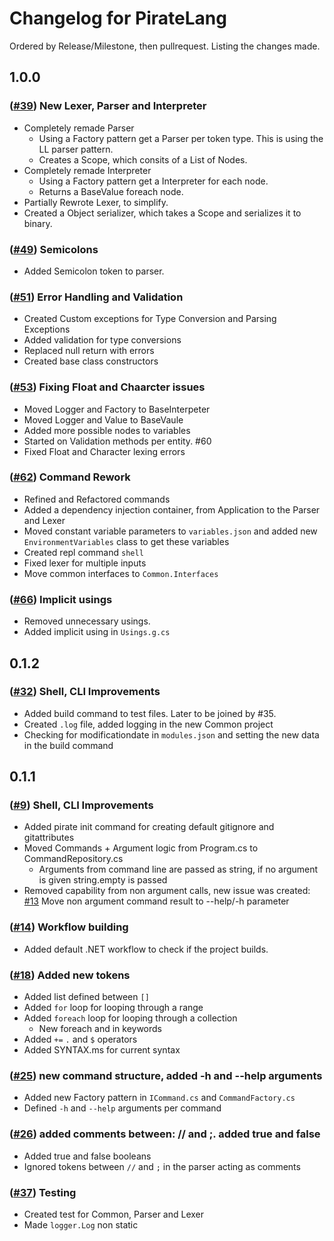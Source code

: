 # Changelog for PirateLang
Ordered by Release/Milestone, then pullrequest. Listing the changes made.

## 1.0.0

### ([#39](https://github.com/joerivanarkel/PirateLang/pull/39)) New Lexer, Parser and Interpreter<br>
- Completely remade Parser
    - Using a Factory pattern get a Parser per token type. This is using the LL parser pattern.
    - Creates a Scope, which consits of a List of Nodes.
- Completely remade Interpreter
    - Using a Factory pattern get a Interpreter for each node.
    - Returns a BaseValue foreach node.
- Partially Rewrote Lexer, to simplify.
- Created a Object serializer, which takes a Scope and serializes it to binary.

### ([#49](https://github.com/joerivanarkel/PirateLang/pull/49)) Semicolons<br>
- Added Semicolon token to parser.

### ([#51](https://github.com/joerivanarkel/PirateLang/pull/51)) Error Handling and Validation<br>
- Created Custom exceptions for Type Conversion and Parsing Exceptions
- Added validation for type conversions
- Replaced null return with errors
- Created base class constructors

### ([#53](https://github.com/joerivanarkel/PirateLang/pull/53)) Fixing Float and Chaarcter issues<br>
- Moved Logger and Factory to BaseInterpeter
- Moved Logger and Value to BaseVaule
- Added more possible nodes to variables
- Started on Validation methods per entity. #60 
- Fixed Float and Character lexing errors

### ([#62](https://github.com/joerivanarkel/PirateLang/pull/62)) Command Rework<br>
- Refined and Refactored commands
- Added a dependency injection container, from Application to the Parser and Lexer
- Moved constant variable parameters to `variables.json` and added new `EnvironmentVariables` class to get these variables
- Created repl command `shell`
- Fixed lexer for multiple inputs
- Move common interfaces to `Common.Interfaces`

### ([#66](https://github.com/joerivanarkel/PirateLang/pull/66)) Implicit usings<br>
- Removed unnecessary usings.
- Added implicit using in `Usings.g.cs`

## 0.1.2
### ([#32](https://github.com/joerivanarkel/PirateLang/pull/32)) Shell, CLI Improvements<br>
- Added build command to test files. Later to be joined by #35.
- Created `.log` file, added logging in the new Common project
- Checking for modificationdate in `modules.json` and setting the new data in the build command

## 0.1.1
### ([#9](https://github.com/joerivanarkel/PirateLang/pull/9)) Shell, CLI Improvements<br>
- Added pirate init command for creating default gitignore and gitattributes
- Moved Commands + Argument logic from Program.cs to CommandRepository.cs
  - Arguments from command line are passed as string, if no argument is given string.empty is passed
- Removed capability from non argument calls, new issue was created: [#13](https://github.com/joerivanarkel/PirateLang/issues/13) Move non argument command result to --help/-h parameter 

### ([#14](https://github.com/joerivanarkel/PirateLang/pull/14)) Workflow building<br>
- Added default .NET workflow to check if the project builds.

### ([#18](https://github.com/joerivanarkel/PirateLang/pull/18)) Added new tokens<br>
- Added list defined between `[]`
- Added `for` loop for looping through a range
- Added `foreach` loop for looping through a collection
    - New foreach and in keywords
- Added `+=` `.` and `$` operators
- Added SYNTAX.ms for current syntax

### ([#25](https://github.com/joerivanarkel/PirateLang/pull/25)) new command structure, added -h and --help arguments<br>
- Added new Factory pattern in `ICommand.cs` and `CommandFactory.cs`
- Defined `-h` and `--help` arguments per command

### ([#26](https://github.com/joerivanarkel/PirateLang/pull/26)) added comments between: // and ;. added true and false<br>
- Added true and false booleans
- Ignored tokens between `//` and `;` in the parser acting as comments


### ([#37](https://github.com/joerivanarkel/PirateLang/pull/37)) Testing<br>
- Created test for Common, Parser and Lexer
- Made `logger.Log` non static
